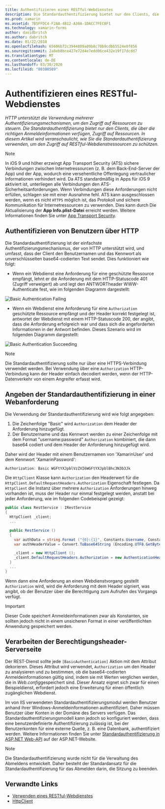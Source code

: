 ```yaml
---
title: Authentifizieren eines RESTful-Webdienstes
description: Die Standardauthentifizierung bietet nur den Clients, die über die richtigen Anmeldeinformationen verfügen, Zugriff auf Ressourcen. In diesem Artikel wird erläutert, wie Sie die Standardauthentifizierung verwenden, um den Zugriff auf RESTful-Webdienstressourcen zu schützen.
ms.prod: xamarin
ms.assetid: 7B5FFDC4-F2AA-4B12-A30A-1DACC7FECBF1
ms.technology: xamarin-forms
author: davidbritch
ms.author: dabritch
ms.date: 01/22/2018
ms.openlocfilehash: 65606b72c3944809a09b8c70b9cdbb5524e0f856
ms.sourcegitcommit: 2a8eb8bce427e72d4e7edd06ce432e19f17dcdd7
ms.translationtype: MT
ms.contentlocale: de-DE
ms.lasthandoff: 03/30/2020
ms.locfileid: "80388589"
---
```

# <a name="authenticate-a-restful-web-service"></a>Authentifizieren eines RESTful-Webdienstes

_HTTP unterstützt die Verwendung mehrerer Authentifizierungsmechanismen, um den Zugriff auf Ressourcen zu steuern. Die Standardauthentifizierung bietet nur den Clients, die über die richtigen Anmeldeinformationen verfügen, Zugriff auf Ressourcen. In diesem Artikel wird veranschaulicht, wie Sie die Standardauthentifizierung verwenden, um den Zugriff auf RESTful-Webdienstressourcen zu schützen._

> [!NOTE]
> In iOS 9 und höher erzwingt App Transport Security (ATS) sichere Verbindungen zwischen Internetressourcen (z. B. dem Back-End-Server der App) und der App, wodurch eine versehentliche Offenlegung vertraulicher Informationen verhindert wird. Da ATS standardmäßig in Apps für iOS 9 aktiviert ist, unterliegen alle Verbindungen den ATS-Sicherheitsanforderungen. Wenn Verbindungen diese Anforderungen nicht erfüllen, schlagen sie mit einer Ausnahme fehl.
> ATS kann ausgeschlossen werden, wenn es nicht `HTTPS` möglich ist, das Protokoll und sichere Kommunikation für Internetressourcen zu verwenden. Dies kann durch Die Aktualisierung der **App Info.plist-Datei** erreicht werden. Weitere Informationen finden Sie unter [App Transport Security](~/ios/app-fundamentals/ats.md).

## <a name="authenticating-users-over-http"></a>Authentifizieren von Benutzern über HTTP

Die Standardauthentifizierung ist der einfachste Authentifizierungsmechanismus, der von HTTP unterstützt wird, und umfasst, dass der Client den Benutzernamen und das Kennwort als unverschlüsselten base64-codierten Text sendet. Dies funktioniert wie folgt:

- Wenn ein Webdienst eine Anforderung für eine geschützte Ressource empfängt, lehnt er die Anforderung mit dem HTTP-Statuscode 401 (Zugriff verweigert) ab und legt den ANTWORTheader WWW-Authenticate fest, wie im folgenden Diagramm dargestellt:

![](rest-images/basic-authentication-fail.png "Basic Authentication Failing")

- Wenn ein Webdienst eine Anforderung für eine `Authorization` geschützte Ressource empfängt und der Header korrekt festgelegt ist, antwortet der Webdienst mit einem HTTP-Statuscode 200, der angibt, dass die Anforderung erfolgreich war und dass sich die angeforderten Informationen in der Antwort befinden. Dieses Szenario wird im folgenden Diagramm dargestellt:

![](rest-images/basic-authentication-success.png "Basic Authentication Succeeding")

> [!NOTE]
> Die Standardauthentifizierung sollte nur über eine HTTPS-Verbindung verwendet werden. Bei Verwendung über eine `Authorization` HTTP-Verbindung kann der Header einfach decodiert werden, wenn der HTTP-Datenverkehr von einem Angreifer erfasst wird.

## <a name="specifying-basic-authentication-in-a-web-request"></a>Angeben der Standardauthentifizierung in einer Webanforderung

Die Verwendung der Standardauthentifizierung wird wie folgt angegeben:

1. Die Zeichenfolge "Basic" wird `Authorization` dem Header der Anforderung hinzugefügt.
1. Der Benutzername und das Kennwort werden zu einer Zeichenfolge mit dem Format "username:password" `Authorization` kombiniert, die dann base64 codiert und dem Header der Anforderung hinzugefügt wird.

Daher wird der Header mit einem Benutzernamen von 'XamarinUser' und dem Kennwort 'XamarinPassword':

```csharp
Authorization: Basic WGFtYXJpblVzZXI6WGFtYXJpblBhc3N3b3Jk
```

Die `HttpClient` Klasse kann `Authorization` den Headerwert für die `HttpClient.DefaultRequestHeaders.Authorization` Eigenschaft festlegen. Da `HttpClient` die Instanz über mehrere `Authorization` Anforderungen hinweg vorhanden ist, muss der Header nur einmal festgelegt werden, anstatt bei jeder Anforderung, wie im folgenden Codebeispiel gezeigt:

```csharp
public class RestService : IRestService
{
  HttpClient _client;
  ...

  public RestService ()
  {
    var authData = string.Format ("{0}:{1}", Constants.Username, Constants.Password);
    var authHeaderValue = Convert.ToBase64String (Encoding.UTF8.GetBytes (authData));

    _client = new HttpClient ();
    _client.DefaultRequestHeaders.Authorization = new AuthenticationHeaderValue ("Basic", authHeaderValue);
  }
  ...
}
```

Wenn dann eine Anforderung an einen Webdienstvorgang gestellt `Authorization` wird, wird die Anforderung mit dem Header signiert, was angibt, ob der Benutzer über die Berechtigung zum Aufrufen des Vorgangs verfügt.

> [!IMPORTANT]
> Dieser Code speichert Anmeldeinformationen zwar als Konstanten, sie sollten jedoch nicht in einem unsicheren Format in einer veröffentlichten Anwendung gespeichert werden.

## <a name="processing-the-authorization-header-server-side"></a>Verarbeiten der Berechtigungsheader-Serverseite

Der REST-Dienst sollte jede `[BasicAuthentication]` Aktion mit dem Attribut dekorieren. Dieses Attribut wird verwendet, `Authorization` um den Header zu analysieren und zu bestimmen, ob die base64-codierten Anmeldeinformationen gültig sind, indem sie mit Werten verglichen werden, die in *Web.config*gespeichert sind. Dieser Ansatz eignet sich zwar für einen Beispieldienst, erfordert jedoch eine Erweiterung für einen öffentlich zugänglichen Webdienst.

Im von IIS verwendeten Standardauthentifizierungsmodul werden Benutzer anhand ihrer Windows-Anmeldeinformationen authentifiziert. Daher müssen Benutzer über Konten in der Domäne des Servers verfügen. Das Standardauthentifizierungsmodell kann jedoch so konfiguriert werden, dass eine benutzerdefinierte Authentifizierung zulässig ist, bei der Benutzerkonten für eine externe Quelle, z. B. eine Datenbank, authentifiziert werden. Weitere Informationen finden Sie unter [Standardauthentifizierung in ASP.NET Web-API](https://www.asp.net/web-api/overview/security/basic-authentication) auf der ASP.NET-Website.

> [!NOTE]
> Die Standardauthentifizierung wurde nicht für die Verwaltung des Abmeldens entwickelt. Daher besteht der Standardansatz für die Standardauthentifizierung für das Abmelden darin, die Sitzung zu beenden.

## <a name="related-links"></a>Verwandte Links

- [Verwenden eines RESTful-Webdienstes](~/xamarin-forms/data-cloud/web-services/rest.md)
- [HttpClient](https://msdn.microsoft.com/library/system.net.http.httpclient(v=vs.110).aspx)
